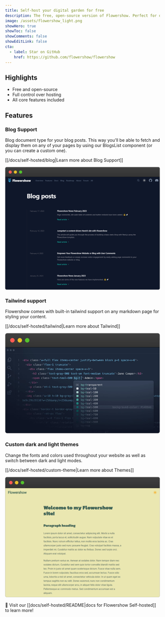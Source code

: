 ```yaml
---
title: Self-host your digital garden for free
description: The free, open-source version of Flowershow. Perfect for developers who want full control over their setup.
image: /assets/flowershow_light.png
showHero: true
showToc: false
showComments: false
showEditLink: false
cta:
  - label: Star on GitHub
    href: https://github.com/flowershow/flowershow
---
```


## Highlights

- Free and open-source
- Full control over hosting
- All core features included

## Features

### Blog Support

Blog document type for your blog posts. This way you'll be able to fetch and display them on any of your pages by using our BlogsList component (or you can create a custom one).

[[/docs/self-hosted/blog|Learn more about Blog Support]]

![Blog feature](/assets/blog.png)

### Tailwind support

Flowershow comes with built-in tailwind support on any markdown page for styling your content.

[[/docs/self-hosted/tailwind|Learn more about Tailwind]]

![Tailwind feature](/assets/tw.png)

### Custom dark and light themes

Change the fonts and colors used throughout your website as well as switch between dark and light modes.

[[/docs/self-hosted/custom-theme|Learn more about Themes]]

![Theme feature](/assets/theme.png)

🧐 Visit our [[docs/self-hosted/README|docs for Flowershow Self-hosted]] to learn more!
